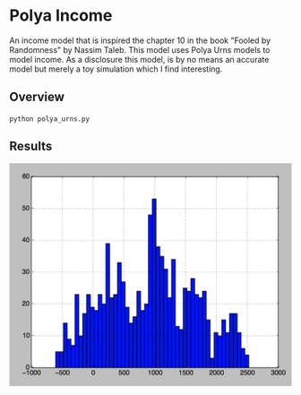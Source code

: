 # Polya Income
An income model that is inspired the chapter 10 in the book "Fooled by Randomness" by Nassim Taleb. This model uses Polya Urns models to model income. As a disclosure this model, is by no means an accurate model but merely a toy simulation which I find interesting. 

## Overview
```
python polya_urns.py
```

## Results
![alt text](https://github.com/Neoanarika/Polya-Income/blob/master/population.png)
